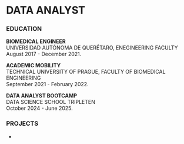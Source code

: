 # DATA ANALYST

### EDUCATION 

**BIOMEDICAL ENGINEER** \
UNIVERSIDAD AUTÓNOMA DE QUERÉTARO, ENEGINEERING FACULTY\
August 2017 - December 2021.
 
**ACADEMIC MOBILITY**\
TECHNICAL UNIVERSITY OF PRAGUE, FACULTY OF BIOMEDICAL ENGINEERING\
September 2021 - February 2022.

**DATA ANALYST BOOTCAMP** \
DATA SCIENCE SCHOOL TRIPLETEN\
October 2024 - June 2025.

### PROJECTS

* 
